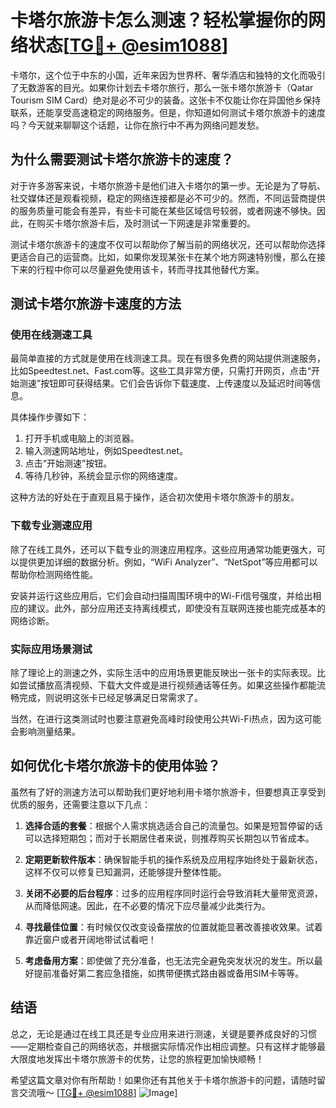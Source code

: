 # 卡塔尔旅游卡怎么测速？轻松掌握你的网络状态[[TG💪+ @esim1088](https://t.me/s/esim1088)]

卡塔尔，这个位于中东的小国，近年来因为世界杯、奢华酒店和独特的文化而吸引了无数游客的目光。如果你计划去卡塔尔旅行，那么一张卡塔尔旅游卡（Qatar Tourism SIM Card）绝对是必不可少的装备。这张卡不仅能让你在异国他乡保持联系，还能享受高速稳定的网络服务。但是，你知道如何测试卡塔尔旅游卡的速度吗？今天就来聊聊这个话题，让你在旅行中不再为网络问题发愁。

## 为什么需要测试卡塔尔旅游卡的速度？

对于许多游客来说，卡塔尔旅游卡是他们进入卡塔尔的第一步。无论是为了导航、社交媒体还是观看视频，稳定的网络连接都是必不可少的。然而，不同运营商提供的服务质量可能会有差异，有些卡可能在某些区域信号较弱，或者网速不够快。因此，在购买卡塔尔旅游卡后，及时测试一下网速是非常重要的。

测试卡塔尔旅游卡的速度不仅可以帮助你了解当前的网络状况，还可以帮助你选择更适合自己的运营商。比如，如果你发现某张卡在某个地方网速特别慢，那么在接下来的行程中你可以尽量避免使用该卡，转而寻找其他替代方案。

## 测试卡塔尔旅游卡速度的方法

### 使用在线测速工具

最简单直接的方式就是使用在线测速工具。现在有很多免费的网站提供测速服务，比如Speedtest.net、Fast.com等。这些工具非常方便，只需打开网页，点击“开始测速”按钮即可获得结果。它们会告诉你下载速度、上传速度以及延迟时间等信息。

具体操作步骤如下：
1. 打开手机或电脑上的浏览器。
2. 输入测速网站地址，例如Speedtest.net。
3. 点击“开始测速”按钮。
4. 等待几秒钟，系统会显示你的网络速度。

这种方法的好处在于直观且易于操作，适合初次使用卡塔尔旅游卡的朋友。

### 下载专业测速应用

除了在线工具外，还可以下载专业的测速应用程序。这些应用通常功能更强大，可以提供更加详细的数据分析。例如，“WiFi Analyzer”、“NetSpot”等应用都可以帮助你检测网络性能。

安装并运行这些应用后，它们会自动扫描周围环境中的Wi-Fi信号强度，并给出相应的建议。此外，部分应用还支持离线模式，即使没有互联网连接也能完成基本的网络诊断。

### 实际应用场景测试

除了理论上的测速之外，实际生活中的应用场景更能反映出一张卡的实际表现。比如尝试播放高清视频、下载大文件或是进行视频通话等任务。如果这些操作都能流畅完成，则说明这张卡已经足够满足日常需求了。

当然，在进行这类测试时也要注意避免高峰时段使用公共Wi-Fi热点，因为这可能会影响测量结果。

## 如何优化卡塔尔旅游卡的使用体验？

虽然有了好的测速方法可以帮助我们更好地利用卡塔尔旅游卡，但要想真正享受到优质的服务，还需要注意以下几点：

1. **选择合适的套餐**：根据个人需求挑选适合自己的流量包。如果是短暂停留的话可以选择短期包；而对于长期居住者来说，则推荐购买长期包以节省成本。
   
2. **定期更新软件版本**：确保智能手机的操作系统及应用程序始终处于最新状态，这样不仅可以修复已知漏洞，还能够提升整体性能。
    
3. **关闭不必要的后台程序**：过多的应用程序同时运行会导致消耗大量带宽资源，从而降低网速。因此，在不必要的情况下应尽量减少此类行为。
    
4. **寻找最佳位置**：有时候仅仅改变设备摆放的位置就能显著改善接收效果。试着靠近窗户或者开阔地带试试看吧！

5. **考虑备用方案**：即使做了充分准备，也无法完全避免突发状况的发生。所以最好提前准备好第二套应急措施，如携带便携式路由器或备用SIM卡等等。

## 结语

总之，无论是通过在线工具还是专业应用来进行测速，关键是要养成良好的习惯——定期检查自己的网络状态，并根据实际情况作出相应调整。只有这样才能够最大限度地发挥出卡塔尔旅游卡的优势，让您的旅程更加愉快顺畅！

希望这篇文章对你有所帮助！如果你还有其他关于卡塔尔旅游卡的问题，请随时留言交流哦～ [[TG💪+ @esim1088](https://t.me/s/esim1088)] ![Image](https://i.postimg.cc/4NQfJmqS/Snipaste-2025-05-13-00-14-12.png)]